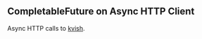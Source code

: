 ## CompletableFuture on Async HTTP Client

Async HTTP calls to [kvish](https://github.com/alinpopa/kvish).
